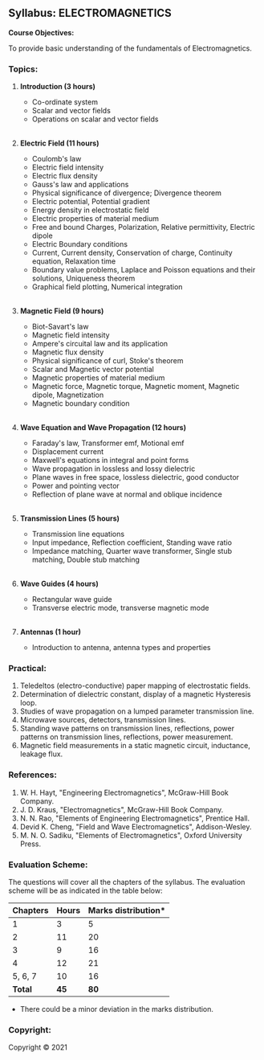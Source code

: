 ## Syllabus: ELECTROMAGNETICS

**Course Objectives:**

To provide basic understanding of the fundamentals of Electromagnetics.

### Topics:

1. **Introduction (3 hours)**
   * Co-ordinate system
   * Scalar and vector fields
   * Operations on scalar and vector fields
   
   <br>

2. **Electric Field (11 hours)**
   * Coulomb's law
   * Electric field intensity
   * Electric flux density
   * Gauss's law and applications
   * Physical significance of divergence; Divergence theorem
   * Electric potential, Potential gradient
   * Energy density in electrostatic field
   * Electric properties of material medium
   * Free and bound Charges, Polarization, Relative permittivity, Electric dipole
   * Electric Boundary conditions
   * Current, Current density, Conservation of charge, Continuity equation, Relaxation time
   * Boundary value problems, Laplace and Poisson equations and their solutions, Uniqueness theorem
   * Graphical field plotting, Numerical integration

   <br>

3. **Magnetic Field (9 hours)**
   * Biot-Savart's law
   * Magnetic field intensity
   * Ampere's circuital law and its application
   * Magnetic flux density
   * Physical significance of curl, Stoke's theorem
   * Scalar and Magnetic vector potential
   * Magnetic properties of material medium
   * Magnetic force, Magnetic torque, Magnetic moment, Magnetic dipole, Magnetization
   * Magnetic boundary condition

   <br>

4. **Wave Equation and Wave Propagation (12 hours)**
   * Faraday's law, Transformer emf, Motional emf
   * Displacement current
   * Maxwell's equations in integral and point forms
   * Wave propagation in lossless and lossy dielectric
   * Plane waves in free space, lossless dielectric, good conductor
   * Power and pointing vector
   * Reflection of plane wave at normal and oblique incidence

   <br>

5. **Transmission Lines (5 hours)**
   * Transmission line equations
   * Input impedance, Reflection coefficient, Standing wave ratio
   * Impedance matching, Quarter wave transformer, Single stub matching, Double stub matching

   <br>

6. **Wave Guides (4 hours)**
   * Rectangular wave guide
   * Transverse electric mode, transverse magnetic mode

   <br>

7. **Antennas (1 hour)**
   * Introduction to antenna, antenna types and properties

### Practical:

1. Teledeltos (electro-conductive) paper mapping of electrostatic fields.
2. Determination of dielectric constant, display of a magnetic Hysteresis loop.
3. Studies of wave propagation on a lumped parameter transmission line.
4. Microwave sources, detectors, transmission lines.
5. Standing wave patterns on transmission lines, reflections, power patterns on transmission lines, reflections, power measurement.
6. Magnetic field measurements in a static magnetic circuit, inductance, leakage flux.

### References:

1. W. H. Hayt, "Engineering Electromagnetics", McGraw-Hill Book Company.
2. J. D. Kraus, "Electromagnetics", McGraw-Hill Book Company.
3. N. N. Rao, "Elements of Engineering Electromagnetics", Prentice Hall.
4. Devid K. Cheng, "Field and Wave Electromagnetics", Addison-Wesley.
5. M. N. O. Sadiku, "Elements of Electromagnetics", Oxford University Press.

### Evaluation Scheme:

The questions will cover all the chapters of the syllabus. The evaluation scheme will be as indicated in the table below:

| Chapters | Hours | Marks distribution* |
|---|---|---|
| 1 | 3 | 5 |
| 2 | 11 | 20 |
| 3 | 9 | 16 |
| 4 | 12 | 21 |
| 5, 6, 7 | 10 | 16 |
| **Total** | **45** | **80** |

* There could be a minor deviation in the marks distribution.

### Copyright:

Copyright © 2021 
